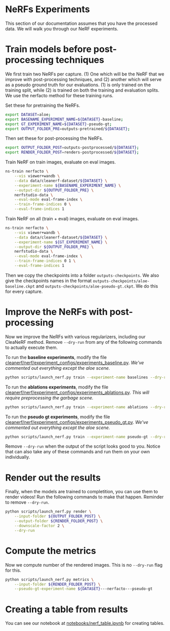 # NeRFs Experiments

This section of our documentation assumes that you have the processed data. We will walk you through our NeRF experiments.

# Train models before post-processing techniques

We first train two NeRFs per capture. (1) One which will be the NeRF that we improve with post-processing techniques, and (2) another which will serve as a pseudo ground truth for our evaluations. (1) is only trained on the training split, while (2) is trained on both the training and evaluation splits. We use the nerfacto method for these training runs.

Set these for pretraining the NeRFs.
```bash
export DATASET=aloe;
export BASENAME_EXPERIMENT_NAME=${DATASET}-baseline;
export GT_EXPERIMENT_NAME=${DATASET}-pseudo-gt;
export OUTPUT_FOLDER_PRE=outputs-pretrained/${DATASET};
```

Then set these for post-processing the NeRFs.
```bash
export OUTPUT_FOLDER_POST=outputs-postprocessed/${DATASET};
export RENDER_FOLDER_POST=renders-postprocessed/${DATASET};
```

Train NeRF on train images, evaluate on eval images.

```bash
ns-train nerfacto \
    --vis viewer+wandb \
    --data data/cleanerf-dataset/${DATASET} \
    --experiment-name ${BASENAME_EXPERIMENT_NAME} \
    --output-dir ${OUTPUT_FOLDER_PRE} \
    nerfstudio-data \
    --eval-mode eval-frame-index \
    --train-frame-indices 0 \
    --eval-frame-indices 1
```

Train NeRF on all (train + eval) images, evaluate on eval images.

```bash
ns-train nerfacto \
    --vis viewer+wandb \
    --data data/cleanerf-dataset/${DATASET} \
    --experiment-name ${GT_EXPERIMENT_NAME} \
    --output-dir ${OUTPUT_FOLDER_PRE} \
    nerfstudio-data \
    --eval-mode eval-frame-index \
    --train-frame-indices 0 1 \
    --eval-frame-indices 1
```

Then we copy the checkpoints into a folder `outputs-checkpoints`. We also give the checkpoints names in the format `outputs-checkpoints/aloe-baseline.ckpt` and `outputs-checkpoints/aloe-pseudo-gt.ckpt`. We do this for every capture.

# Improve the NeRFs with post-processing

Now we improve the NeRFs with various regularizers, including our CleaNeRF method. Remove `--dry-run` from any of the following commands to actually execute them.

To run the **baseline experiments**, modify the file [cleanerf/nerf/experiment_configs/experiments_baseline.py](cleanerf/nerf/experiment_configs/experiments_baseline.py). *We've commented out everything except the aloe scene.*

```bash
python scripts/launch_nerf.py train --experiment-name baselines --dry-run
```

To run the **ablations experiments**, modify the file [cleanerf/nerf/experiment_configs/experiments_ablations.py](cleanerf/nerf/experiment_configs/experiments_ablations.py). *This will require preprocessing the garbage scene.*

```bash
python scripts/launch_nerf.py train --experiment-name ablations --dry-run
```

To run the **pseudo gt experiments**, modify the file [cleanerf/nerf/experiment_configs/experiments_pseudo_gt.py](cleanerf/nerf/experiment_configs/experiments_pseudo_gt.py). *We've commented out everything except the aloe scene.*

```bash
python scripts/launch_nerf.py train --experiment-name pseudo-gt --dry-run
```

Remove `--dry-run` when the output of the script looks good to you. Notice that can also take any of these commands and run them on your own individually.

# Render out the results

Finally, when the models are trained to completition, you can use them to render videos! Run the following commands to make that happen. Reminder to remove `--dry-run`.

```bash
python scripts/launch_nerf.py render \
    --input-folder ${OUTPUT_FOLDER_POST} \
    --output-folder ${RENDER_FOLDER_POST} \
    --downscale-factor 2 \
    --dry-run
```

# Compute the metrics

Now we compute number of the rendered images. This is no `--dry-run` flag for this.

```bash
python scripts/launch_nerf.py metrics \
    --input-folder ${RENDER_FOLDER_POST} \
    --pseudo-gt-experiment-name ${DATASET}---nerfacto---pseudo-gt
```

# Creating a table from results

You can see our notebook at [notebooks/nerf_table.ipynb](notebooks/nerf_table.ipynb) for creating tables.
